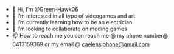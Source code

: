- 👋 Hi, I’m @Green-Hawk06
- 👀 I’m interested in all type of videogames and art
- 🌱 I’m currently learning how to be an electrician
- 💞️ I’m looking to collaborate on moding games
- 📫 How to reach me you can reach me @ my phone number@ 0413159369 or my email @ caelensiphone@gmail.com

<!---
Green-Hawk06/Green-Hawk06 is a ✨ special ✨ repository because its `README.md` (this file) appears on your GitHub profile.
You can click the Preview link to take a look at your changes.
--->
